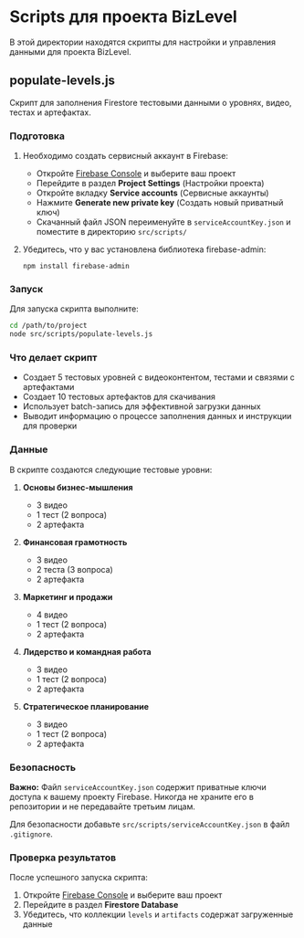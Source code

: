 # Scripts для проекта BizLevel

В этой директории находятся скрипты для настройки и управления данными для проекта BizLevel.

## populate-levels.js

Скрипт для заполнения Firestore тестовыми данными о уровнях, видео, тестах и артефактах.

### Подготовка

1. Необходимо создать сервисный аккаунт в Firebase:
   - Откройте [Firebase Console](https://console.firebase.google.com/) и выберите ваш проект
   - Перейдите в раздел **Project Settings** (Настройки проекта)
   - Откройте вкладку **Service accounts** (Сервисные аккаунты)
   - Нажмите **Generate new private key** (Создать новый приватный ключ)
   - Скачанный файл JSON переименуйте в `serviceAccountKey.json` и поместите в директорию `src/scripts/`

2. Убедитесь, что у вас установлена библиотека firebase-admin:
   ```
   npm install firebase-admin
   ```

### Запуск

Для запуска скрипта выполните:

```bash
cd /path/to/project
node src/scripts/populate-levels.js
```

### Что делает скрипт

- Создает 5 тестовых уровней с видеоконтентом, тестами и связями с артефактами
- Создает 10 тестовых артефактов для скачивания
- Использует batch-запись для эффективной загрузки данных
- Выводит информацию о процессе заполнения данных и инструкции для проверки

### Данные

В скрипте создаются следующие тестовые уровни:

1. **Основы бизнес-мышления**
   - 3 видео
   - 1 тест (2 вопроса)
   - 2 артефакта

2. **Финансовая грамотность**
   - 3 видео
   - 2 теста (3 вопроса)
   - 2 артефакта

3. **Маркетинг и продажи**
   - 4 видео
   - 1 тест (2 вопроса)
   - 2 артефакта

4. **Лидерство и командная работа**
   - 3 видео
   - 1 тест (2 вопроса)
   - 2 артефакта

5. **Стратегическое планирование**
   - 3 видео
   - 1 тест (2 вопроса)
   - 2 артефакта

### Безопасность

**Важно:** Файл `serviceAccountKey.json` содержит приватные ключи доступа к вашему проекту Firebase. Никогда не храните его в репозитории и не передавайте третьим лицам.

Для безопасности добавьте `src/scripts/serviceAccountKey.json` в файл `.gitignore`.

### Проверка результатов

После успешного запуска скрипта:

1. Откройте [Firebase Console](https://console.firebase.google.com/) и выберите ваш проект
2. Перейдите в раздел **Firestore Database**
3. Убедитесь, что коллекции `levels` и `artifacts` содержат загруженные данные 